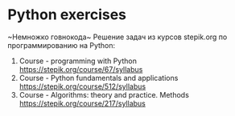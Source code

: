 # Python exercises
~Немножко говнокода~ 
Решение задач из курсов stepik.org по программированию на Python:
1. Course - programming with Python https://stepik.org/course/67/syllabus
2. Course - Python fundamentals and applications https://stepik.org/course/512/syllabus
3. Course - Algorithms: theory and practice. Methods https://stepik.org/course/217/syllabus
